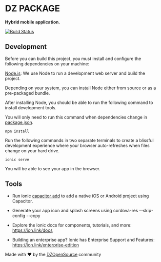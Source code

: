
# DZ PACKAGE

  

**Hybrid mobile application.**

[![Build Status](https://travis-ci.com/DZOpenSource/dz-package-mobile.svg?branch=master)](https://travis-ci.com/DZOpenSource/dz-package-mobile.svg?branch=master)

## Development

  

Before you can build this project, you must install and configure the following dependencies on your machine:

  

[Node.js]([https://nodejs.org/en/download/](https://nodejs.org/en/download/)): We use Node to run a development web server and build the project.

Depending on your system, you can install Node either from source or as a pre-packaged bundle.

  

After installing Node, you should be able to run the following command to install development tools.

You will only need to run this command when dependencies change in [package.json](package.json).

  

    npm install

  

Run the following commands in two separate terminals to create a blissful development experience where your browser auto-refreshes when files change on your hard drive.

  

    ionic serve

  

You will be able to see your app in the browser.

  

## Tools

  

- Run ionic [capacitor add](https://ionicframework.com/docs/cli/commands/capacitor-add) to add a native iOS or Android project using Capacitor.

- Generate your app icon and splash screens using cordova-res --skip-config --copy

- Explore the Ionic docs for components, tutorials, and more: https://ion.link/docs

- Building an enterprise app? Ionic has Enterprise Support and Features: https://ion.link/enterprise-edition

Made with :heart: by the [DZOpenSource](https://github.com/DZOpenSource) community
